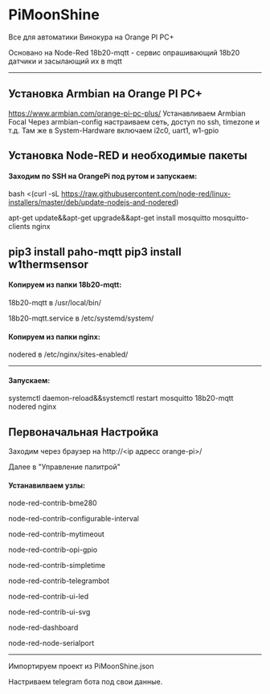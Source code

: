 # PiMoonShine
Все для автоматики Винокура на Orange PI PC+

Основано на Node-Red
18b20-mqtt - сервис опрашивающий 18b20 датчики и засылающий их в mqtt

---


## Установка Armbian на Orange PI PC+
https://www.armbian.com/orange-pi-pc-plus/
Устанавливаем Armbian Focal
Через armbian-config настраиваем сеть, доступ по ssh, timezone и т.д.
Там же в System-Hardware включаем i2c0, uart1, w1-gpio
## Установка Node-RED и необходимые пакеты
#### Заходим по SSH на OrangePi под рутом и запускаем:
bash <(curl -sL https://raw.githubusercontent.com/node-red/linux-installers/master/deb/update-nodejs-and-nodered)

apt-get update&&apt-get upgrade&&apt-get install mosquitto mosquitto-clients nginx

pip3 install paho-mqtt
pip3 install w1thermsensor
---
#### Копируем из папки 18b20-mqtt:

18b20-mqtt в /usr/local/bin/

18b20-mqtt.service в /etc/systemd/system/

#### Копируем из папки nginx:

nodered в /etc/nginx/sites-enabled/

---
#### Запускаем:
systemctl daemon-reload&&systemctl restart mosquitto 18b20-mqtt nodered nginx

## Первоначальная Настройка

Заходим через браузер на http://<ip адресс orange-pi>/

Далее в "Управление палитрой"

#### Устанавилваем узлы:
node-red-contrib-bme280

node-red-contrib-configurable-interval

node-red-contrib-mytimeout

node-red-contrib-opi-gpio

node-red-contrib-simpletime

node-red-contrib-telegrambot

node-red-contrib-ui-led

node-red-contrib-ui-svg

node-red-dashboard

node-red-node-serialport

---

Импортируем проект из PiMoonShine.json

Настриваем telegram бота под свои данные.
